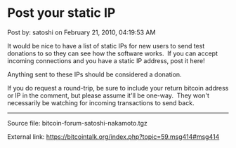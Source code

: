 # Post your static IP

Post by: satoshi on February 21, 2010, 04:19:53 AM

It would be nice to have a list of static IPs for new users to send test donations to so they can see how the software works. &nbsp;If you can accept incoming connections and you have a static IP address, post it here!

Anything sent to these IPs should be considered a donation.

If you do request a round-trip, be sure to include your return bitcoin address or IP in the comment, but please assume it'll be one-way. &nbsp;They won't necessarily be watching for incoming transactions to send back.

---

Source file: bitcoin-forum-satoshi-nakamoto.tgz

External link: https://bitcointalk.org/index.php?topic=59.msg414#msg414
